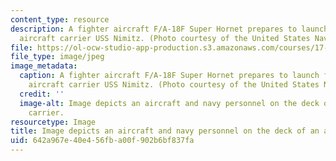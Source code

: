 ```yaml
---
content_type: resource
description: A fighter aircraft F/A-18F Super Hornet prepares to launch from the nuclear-powered
  aircraft carrier USS Nimitz. (Photo courtesy of the United States Navy.)
file: https://ol-ocw-studio-app-production.s3.amazonaws.com/courses/17-462-innovation-in-military-organizations-fall-2005/642a967e40e456fba00f902b6bf837fa_17-462f05-th.jpg
file_type: image/jpeg
image_metadata:
  caption: A fighter aircraft F/A-18F Super Hornet prepares to launch from the nuclear-powered
    aircraft carrier USS Nimitz. (Photo courtesy of the United States Navy.)
  credit: ''
  image-alt: Image depicts an aircraft and navy personnel on the deck of an aircraft
    carrier.
resourcetype: Image
title: Image depicts an aircraft and navy personnel on the deck of an aircraft carrier
uid: 642a967e-40e4-56fb-a00f-902b6bf837fa
---
```

